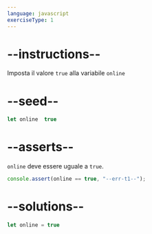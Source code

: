 ```yaml
---
language: javascript
exerciseType: 1
---
```


# --instructions--

Imposta il valore `true` alla variabile `online`

# --seed--

```javascript
let online  true
```

# --asserts--

`online` deve essere uguale a `true`.

```javascript
console.assert(online == true, "--err-t1--");
```

# --solutions--

```javascript
let online = true
```
